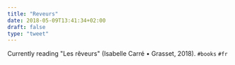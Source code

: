 ```yaml
---
title: "Reveurs"
date: 2018-05-09T13:41:34+02:00
draft: false
type: "tweet"
---
```

Currently reading "Les rêveurs" (Isabelle Carré • Grasset, 2018). `#books` `#fr`
<!--more-->
